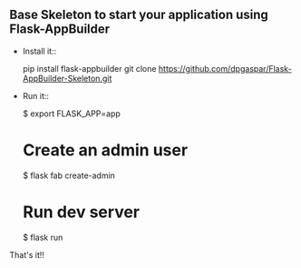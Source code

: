 ## Base Skeleton to start your application using Flask-AppBuilder

- Install it::

  pip install flask-appbuilder
  git clone https://github.com/dpgaspar/Flask-AppBuilder-Skeleton.git

- Run it::

  $ export FLASK_APP=app

  # Create an admin user

  $ flask fab create-admin

  # Run dev server

  $ flask run

That's it!!
